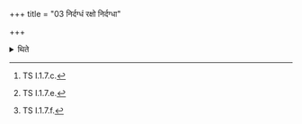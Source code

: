 +++
title = "03 निर्दग्धं रक्षो निर्दग्धा"

+++

<details><summary>थिते</summary>

3. With nirdagdham rakṣaḥ...[^1] having placed an ember on the potsherd, with dhartramasi...[^2] (he places) the second (potsherd) to the east (of the first one) close to it; with dharunamasi[^3] (.....) the third to the east (.....); with cidasi viśvāsu...[^4] (he places the fourth one) to the south of the middle (potsherd); with paricidasi[^5] (he places) the fifth one to the north (of the middle potsherd).  

[^1]: TS I.1.7.c.  

[^2]: TS I.1.7.e.  

[^3]: TS I.1.7.f.  

[^4-5]: MS I.1.8.
</details>
